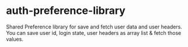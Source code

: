# auth-preference-library
Shared Preference library for save and fetch user data and user headers. You can save user id, login state, user headers as array list &amp; fetch those values.
